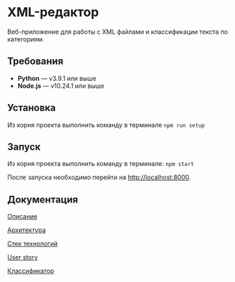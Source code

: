 # XML-редактор
Веб-приложение для работы с XML файлами и классификации текста по категориям.
## Требования
* **Python** — v3.9.1 или выше
* **Node.js** — v10.24.1 или выше
## Установка
Из корня проекта выполнить команду в терминале  ```npm run setup```
## Запуск
Из корня проекта выполнить команду в терминале: ```npm start```

После запуска необходимо перейти на [http://localhost:8000](http://localhost:8000).

## Документация
[Описание](./documentation/overview.pdf)

[Архитектура](./documentation/architecture.pdf)

[Стек технологий](./documentation/stack.pdf)

[User story](./documentation/user-story.pdf)

[Классификатор](./documentation/classifier.pdf)